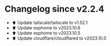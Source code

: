 # Changelog since v2.2.4
- ⬆️ Update tailscale/tailscale to v1.52.1 
- ⬆️ Update esphome to v2023.10.6 
- ⬆️ Update esphome to v2023.10.5 
- ⬆️ Update cloudflare/cloudflared to v2023.10.0 
